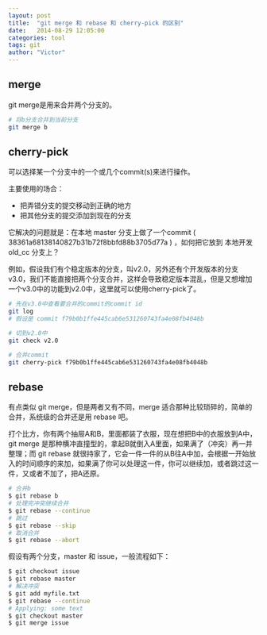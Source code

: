 ```yaml
---
layout: post
title:  "git merge 和 rebase 和 cherry-pick 的区别"
date:   2014-08-29 12:05:00
categories: tool
tags: git
author: "Victor"
---
```


## merge

git merge是用来合并两个分支的。

```bash
# 将b分支合并到当前分支
git merge b
```

## cherry-pick

可以选择某一个分支中的一个或几个commit(s)来进行操作。

主要使用的场合：

* 把弄错分支的提交移动到正确的地方
* 把其他分支的提交添加到现在的分支

它解决的问题就是：在本地 master 分支上做了一个commit ( 38361a68138140827b31b72f8bbfd88b3705d77a ) ，如何把它放到 本地开发 old_cc 分支上？

例如，假设我们有个稳定版本的分支，叫v2.0，另外还有个开发版本的分支v3.0，我们不能直接把两个分支合并，这样会导致稳定版本混乱，但是又想增加一个v3.0中的功能到v2.0中，这里就可以使用cherry-pick了。

```bash
# 先在v3.0中查看要合并的commit的commit id
git log
# 假设是 commit f79b0b1ffe445cab6e531260743fa4e08fb4048b

# 切到v2.0中
git check v2.0

# 合并commit
git cherry-pick f79b0b1ffe445cab6e531260743fa4e08fb4048b
```

## rebase

有点类似 git merge，但是两者又有不同，merge 适合那种比较琐碎的，简单的合并，系统级的合并还是用 rebase 吧。

打个比方，你有两个抽屉A和B，里面都装了衣服，现在想把B中的衣服放到A中，git merge 是那种横冲直撞型的，拿起B就倒入A里面，如果满了（冲突）再一并整理；而 git rebase 就很持家了，它会一件一件的从B往A中加，会根据一开始放入的时间顺序的来加，如果满了你可以处理这一件，你可以继续加，或者跳过这一件，又或者不加了，把A还原。

```bash
# 合并b
$ git rebase b
# 处理完冲突继续合并
$ git rebase --continue
# 跳过
$ git rebase --skip
# 取消合并
$ git rebase --abort
```

假设有两个分支，master 和 issue，一般流程如下：

```bash
$ git checkout issue
$ git rebase master
# 解决冲突
$ git add myfile.txt
$ git rebase --continue
# Applying: some text
$ git checkout master
$ git merge issue
```
